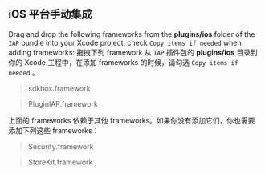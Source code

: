 ## iOS 平台手动集成
Drag and drop the following frameworks from the __plugins/ios__ folder of the `IAP` bundle into your Xcode project, check `Copy items if needed` when adding frameworks:
拖拽下列 framework 从 `IAP` 插件包的 __plugins/ios__ 目录到你的 Xcode 工程中，在添加 frameworks 的时候，请勾选 `Copy items if needed` 。

> sdkbox.framework

> PluginIAP.framework

上面的 frameworks 依赖于其他 frameworks。如果你没有添加它们，你也需要添加下列这些 frameworks：

> Security.framework

> StoreKit.framework
